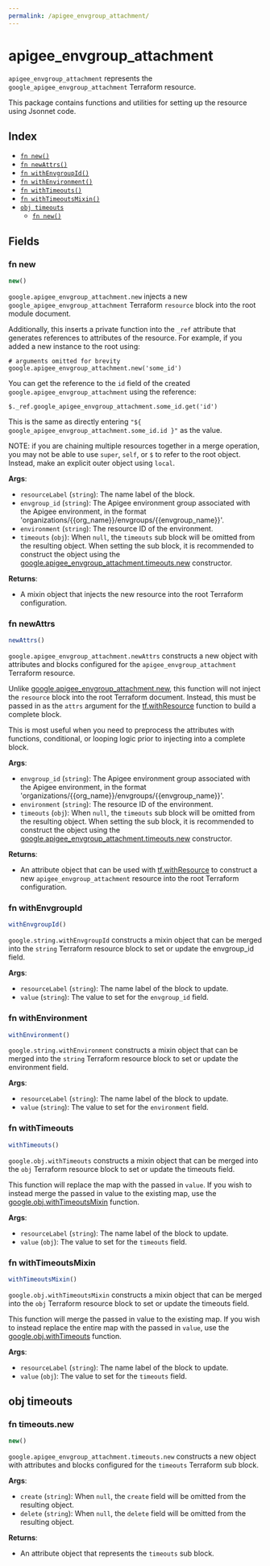 ```yaml
---
permalink: /apigee_envgroup_attachment/
---
```


# apigee_envgroup_attachment

`apigee_envgroup_attachment` represents the `google_apigee_envgroup_attachment` Terraform resource.



This package contains functions and utilities for setting up the resource using Jsonnet code.


## Index

* [`fn new()`](#fn-new)
* [`fn newAttrs()`](#fn-newattrs)
* [`fn withEnvgroupId()`](#fn-withenvgroupid)
* [`fn withEnvironment()`](#fn-withenvironment)
* [`fn withTimeouts()`](#fn-withtimeouts)
* [`fn withTimeoutsMixin()`](#fn-withtimeoutsmixin)
* [`obj timeouts`](#obj-timeouts)
  * [`fn new()`](#fn-timeoutsnew)

## Fields

### fn new

```ts
new()
```


`google.apigee_envgroup_attachment.new` injects a new `google_apigee_envgroup_attachment` Terraform `resource`
block into the root module document.

Additionally, this inserts a private function into the `_ref` attribute that generates references to attributes of the
resource. For example, if you added a new instance to the root using:

    # arguments omitted for brevity
    google.apigee_envgroup_attachment.new('some_id')

You can get the reference to the `id` field of the created `google.apigee_envgroup_attachment` using the reference:

    $._ref.google_apigee_envgroup_attachment.some_id.get('id')

This is the same as directly entering `"${ google_apigee_envgroup_attachment.some_id.id }"` as the value.

NOTE: if you are chaining multiple resources together in a merge operation, you may not be able to use `super`, `self`,
or `$` to refer to the root object. Instead, make an explicit outer object using `local`.

**Args**:
  - `resourceLabel` (`string`): The name label of the block.
  - `envgroup_id` (`string`): The Apigee environment group associated with the Apigee environment,
in the format &#39;organizations/{{org_name}}/envgroups/{{envgroup_name}}&#39;.
  - `environment` (`string`): The resource ID of the environment.
  - `timeouts` (`obj`):  When `null`, the `timeouts` sub block will be omitted from the resulting object. When setting the sub block, it is recommended to construct the object using the [google.apigee_envgroup_attachment.timeouts.new](#fn-apigeeenvgroupattachmenttimeoutsnew) constructor.

**Returns**:
- A mixin object that injects the new resource into the root Terraform configuration.


### fn newAttrs

```ts
newAttrs()
```


`google.apigee_envgroup_attachment.newAttrs` constructs a new object with attributes and blocks configured for the `apigee_envgroup_attachment`
Terraform resource.

Unlike [google.apigee_envgroup_attachment.new](#fn-apigeeenvgroupattachmentnew), this function will not inject the `resource`
block into the root Terraform document. Instead, this must be passed in as the `attrs` argument for the
[tf.withResource](https://github.com/tf-libsonnet/core/tree/main/docs#fn-withresource) function to build a complete block.

This is most useful when you need to preprocess the attributes with functions, conditional, or looping logic prior to
injecting into a complete block.

**Args**:
  - `envgroup_id` (`string`): The Apigee environment group associated with the Apigee environment,
in the format &#39;organizations/{{org_name}}/envgroups/{{envgroup_name}}&#39;.
  - `environment` (`string`): The resource ID of the environment.
  - `timeouts` (`obj`):  When `null`, the `timeouts` sub block will be omitted from the resulting object. When setting the sub block, it is recommended to construct the object using the [google.apigee_envgroup_attachment.timeouts.new](#fn-apigeeenvgroupattachmenttimeoutsnew) constructor.

**Returns**:
  - An attribute object that can be used with [tf.withResource](https://github.com/tf-libsonnet/core/tree/main/docs#fn-withresource) to construct a new `apigee_envgroup_attachment` resource into the root Terraform configuration.


### fn withEnvgroupId

```ts
withEnvgroupId()
```

`google.string.withEnvgroupId` constructs a mixin object that can be merged into the `string`
Terraform resource block to set or update the envgroup_id field.



**Args**:
  - `resourceLabel` (`string`): The name label of the block to update.
  - `value` (`string`): The value to set for the `envgroup_id` field.


### fn withEnvironment

```ts
withEnvironment()
```

`google.string.withEnvironment` constructs a mixin object that can be merged into the `string`
Terraform resource block to set or update the environment field.



**Args**:
  - `resourceLabel` (`string`): The name label of the block to update.
  - `value` (`string`): The value to set for the `environment` field.


### fn withTimeouts

```ts
withTimeouts()
```

`google.obj.withTimeouts` constructs a mixin object that can be merged into the `obj`
Terraform resource block to set or update the timeouts field.

This function will replace the map with the passed in `value`. If you wish to instead merge the
passed in value to the existing map, use the [google.obj.withTimeoutsMixin](TODO) function.

**Args**:
  - `resourceLabel` (`string`): The name label of the block to update.
  - `value` (`obj`): The value to set for the `timeouts` field.


### fn withTimeoutsMixin

```ts
withTimeoutsMixin()
```

`google.obj.withTimeoutsMixin` constructs a mixin object that can be merged into the `obj`
Terraform resource block to set or update the timeouts field.

This function will merge the passed in value to the existing map. If you wish
to instead replace the entire map with the passed in `value`, use the [google.obj.withTimeouts](TODO)
function.


**Args**:
  - `resourceLabel` (`string`): The name label of the block to update.
  - `value` (`obj`): The value to set for the `timeouts` field.


## obj timeouts



### fn timeouts.new

```ts
new()
```


`google.apigee_envgroup_attachment.timeouts.new` constructs a new object with attributes and blocks configured for the `timeouts`
Terraform sub block.



**Args**:
  - `create` (`string`):  When `null`, the `create` field will be omitted from the resulting object.
  - `delete` (`string`):  When `null`, the `delete` field will be omitted from the resulting object.

**Returns**:
  - An attribute object that represents the `timeouts` sub block.
